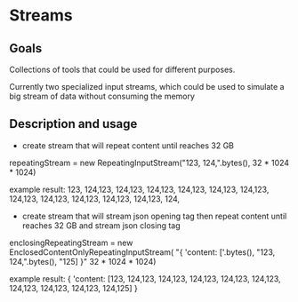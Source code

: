Streams
=========================

Goals
-------------------------
Collections of tools that could be used for different purposes.

Currently two specialized input streams, which could be used to simulate a big stream of data
without consuming the memory

Description and usage
-------------------------
* create stream that will repeat content until reaches 32 GB

repeatingStream = new RepeatingInputStream("123, 124,".bytes(), 32 * 1024 * 1024) 

example result:
123, 124,123, 124,123, 124,123, 124,123, 124,123, 124,123, 124,123, 124,123, 124,123, 124,123, 124,123, 124,

* create stream that will stream json opening tag then repeat content until reaches 32 GB  and stream json closing tag

enclosingRepeatingStream = new EnclosedContentOnlyRepeatingInputStream(
    "{ 'content: ['.bytes(), 
    "123, 124,".bytes(),
    "125] }"
    32 * 1024 * 1024)

example result:
{ 'content: [123, 124,123, 124,123, 124,123, 124,123, 124,123, 124,123, 124,123, 124,123, 124,125] }
